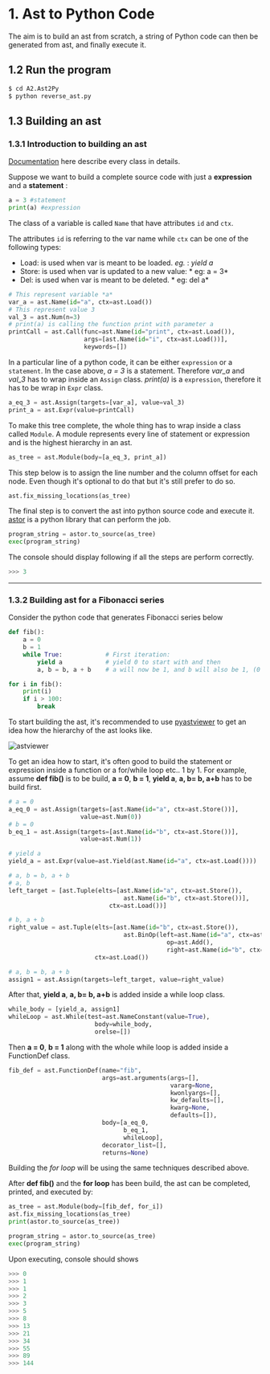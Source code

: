 # 1. Ast to Python Code
The aim is to build an ast from scratch, a string of Python code can then be generated from ast, and finally execute it. 

## 1.2 Run the program

```sh
$ cd A2.Ast2Py
$ python reverse_ast.py
```

## 1.3 Building an ast

### 1.3.1 Introduction to building an ast
[Documentation](https://greentreesnakes.readthedocs.io/en/latest/nodes.html) here describe every class in details.

Suppose we want to build a complete source code with just a **expression** and a **statement** :
```python
a = 3 #statement
print(a) #expression
```
The class of a variable is called `Name` that have attributes `id` and `ctx`. 

The attributes `id` is referring to the var name while `ctx` can be one of the following types:

- Load: is used when var is meant to be loaded. *eg.* :  *yield a*
- Store: is used when var is updated to a new value: * eg: a = 3*
- Del: is used when var is meant to be deleted. * eg: del a*

```python
# This represent variable *a*
var_a = ast.Name(id="a", ctx=ast.Load())
# This represent value 3
val_3 = ast.Num(n=3)
# print(a) is calling the function print with parameter a
printCall = ast.Call(func=ast.Name(id="print", ctx=ast.Load()),
                     args=[ast.Name(id="i", ctx=ast.Load())],
                     keywords=[])
```

In a particular line of a python code, it can be either `expression` or a `statement`. In the case above, *a = 3* is a statement. Therefore *var_a* and *val_3* has to wrap inside an `Assign` class. *print(a)* is a `expression`, therefore it has to be wrap in `Expr` class. 
```python
a_eq_3 = ast.Assign(targets=[var_a], value=val_3)
print_a = ast.Expr(value=printCall)
```
 
To make this tree complete, the whole thing has to wrap inside a class called `Module`. A module represents every line of statement or expression and is the highest hierarchy in an ast. 
```python
as_tree = ast.Module(body=[a_eq_3, print_a])
```
This step below is to assign the line number and the column offset for each node. Even though it's optional to do that but it's still prefer to do so.
```python
ast.fix_missing_locations(as_tree)
```
The final step is to convert the ast into python source code and execute it. [astor](http://astor.readthedocs.io/en/latest/) is a python library that can perform the job.
```python
program_string = astor.to_source(as_tree)
exec(program_string)
```
The console should display following if all the steps are perform correctly. 
```python
>>> 3
```
---
### 1.3.2 Building ast for a Fibonacci series
Consider the python code that generates Fibonacci series below
```python
def fib():
    a = 0
    b = 1
    while True:            # First iteration:
        yield a            # yield 0 to start with and then
        a, b = b, a + b    # a will now be 1, and b will also be 1, (0 + 1)

for i in fib():
    print(i)
    if i > 100:
        break
```

To start building the ast, it's recommended to use [pyastviewer](https://github.com/titusjan/astviewer) to get an idea how the hierarchy of the ast looks like. 

![astviewer](https://github.com/usagitoneko97/python-ast/blob/master/A2.Ast2Py/resources/astviewer.svg)

To get an idea how to start, it's often good to build the statement or expression inside a function or a for/while loop etc.. 1 by 1. For example, assume **def fib()** is to be build, **a = 0**, **b = 1**, **yield a**, **a, b= b, a+b** has to be build first.
```python
# a = 0
a_eq_0 = ast.Assign(targets=[ast.Name(id="a", ctx=ast.Store())],
                    value=ast.Num(0))
# b = 0
b_eq_1 = ast.Assign(targets=[ast.Name(id="b", ctx=ast.Store())],
                    value=ast.Num(1))

# yield a
yield_a = ast.Expr(value=ast.Yield(ast.Name(id="a", ctx=ast.Load())))

# a, b = b, a + b
# a, b
left_target = [ast.Tuple(elts=[ast.Name(id="a", ctx=ast.Store()),
                                ast.Name(id="b", ctx=ast.Store())],
                            ctx=ast.Load())]

# b, a + b
right_value = ast.Tuple(elts=[ast.Name(id="b", ctx=ast.Store()),
                                ast.BinOp(left=ast.Name(id="a", ctx=ast.Load()),
                                            op=ast.Add(),
                                            right=ast.Name(id="b", ctx=ast.Load()))],
                        ctx=ast.Load())

# a, b = b, a + b
assign1 = ast.Assign(targets=left_target, value=right_value)
```

After that, **yield a**, **a, b= b, a+b** is added inside a while loop class. 
```python
while_body = [yield_a, assign1]
whileLoop = ast.While(test=ast.NameConstant(value=True),
                        body=while_body,
                        orelse=[])

```

Then **a = 0**, **b = 1** along with the whole while loop is added inside a FunctionDef class.
```python
fib_def = ast.FunctionDef(name="fib",
                          args=ast.arguments(args=[],
                                             vararg=None,
                                             kwonlyargs=[],
                                             kw_defaults=[],
                                             kwarg=None,
                                             defaults=[]),
                          body=[a_eq_0,
                                b_eq_1,
                                whileLoop],
                          decorator_list=[],
                          returns=None)
```

Building the *for loop* will be using the same techniques described above. 

After **def fib()** and the **for loop** has been build, the ast can be completed, printed, and executed by:

```python
as_tree = ast.Module(body=[fib_def, for_i])
ast.fix_missing_locations(as_tree)
print(astor.to_source(as_tree))

program_string = astor.to_source(as_tree)
exec(program_string)
```

Upon executing, console should shows
```python
>>> 0
>>> 1
>>> 1
>>> 2
>>> 3
>>> 5
>>> 8
>>> 13
>>> 21
>>> 34
>>> 55
>>> 89
>>> 144
```
